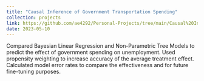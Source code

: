 ```yaml
---
title: "Causal Inference of Government Transportation Spending"
collection: projects
link: https://github.com/ae4292/Personal-Projects/tree/main/Causal%20Inference%20Project
date: 2023-05-10
---
```


Compared Bayesian Linear Regression and Non-Parametric Tree Models to predict the effect of government
spending on unemployment. Used propensity weighting to increase accuracy of the average treatment effect.
Calculated model error rates to compare the effectiveness and for future fine-tuning purposes.

